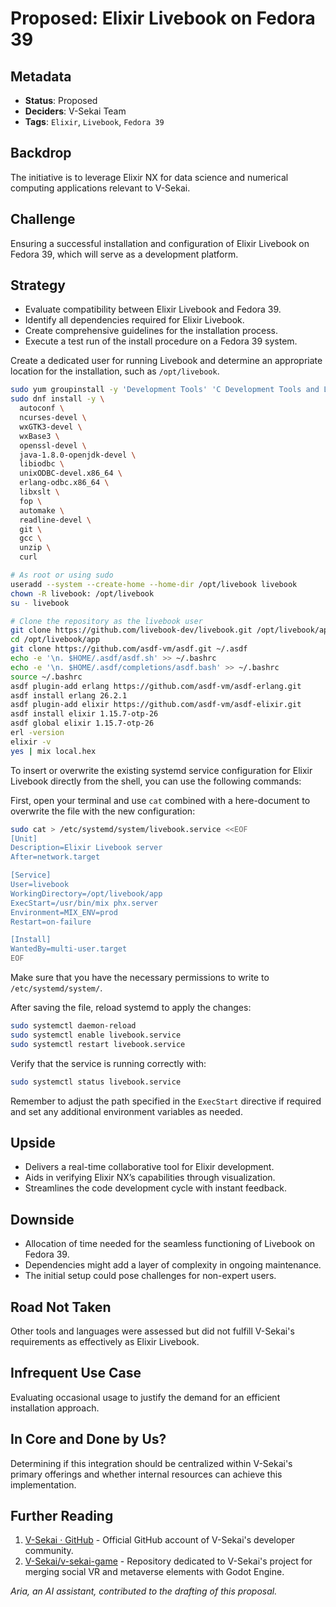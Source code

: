 # Proposed: Elixir Livebook on Fedora 39

## Metadata

- **Status**: Proposed
- **Deciders**: V-Sekai Team
- **Tags**: `Elixir`, `Livebook`, `Fedora 39`

## Backdrop

The initiative is to leverage Elixir NX for data science and numerical computing applications relevant to V-Sekai.

## Challenge

Ensuring a successful installation and configuration of Elixir Livebook on Fedora 39, which will serve as a development platform.

## Strategy

- Evaluate compatibility between Elixir Livebook and Fedora 39.
- Identify all dependencies required for Elixir Livebook.
- Create comprehensive guidelines for the installation process.
- Execute a test run of the install procedure on a Fedora 39 system.

Create a dedicated user for running Livebook and determine an appropriate location for the installation, such as `/opt/livebook`.

```bash
sudo yum groupinstall -y 'Development Tools' 'C Development Tools and Libraries'
sudo dnf install -y \
  autoconf \
  ncurses-devel \
  wxGTK3-devel \
  wxBase3 \
  openssl-devel \
  java-1.8.0-openjdk-devel \
  libiodbc \
  unixODBC-devel.x86_64 \
  erlang-odbc.x86_64 \
  libxslt \
  fop \
  automake \
  readline-devel \
  git \
  gcc \
  unzip \
  curl

# As root or using sudo
useradd --system --create-home --home-dir /opt/livebook livebook
chown -R livebook: /opt/livebook
su - livebook

# Clone the repository as the livebook user
git clone https://github.com/livebook-dev/livebook.git /opt/livebook/app
cd /opt/livebook/app
git clone https://github.com/asdf-vm/asdf.git ~/.asdf
echo -e '\n. $HOME/.asdf/asdf.sh' >> ~/.bashrc
echo -e '\n. $HOME/.asdf/completions/asdf.bash' >> ~/.bashrc
source ~/.bashrc
asdf plugin-add erlang https://github.com/asdf-vm/asdf-erlang.git
asdf install erlang 26.2.1
asdf plugin-add elixir https://github.com/asdf-vm/asdf-elixir.git
asdf install elixir 1.15.7-otp-26
asdf global elixir 1.15.7-otp-26
erl -version
elixir -v
yes | mix local.hex
```

To insert or overwrite the existing systemd service configuration for Elixir Livebook directly from the shell, you can use the following commands:

First, open your terminal and use `cat` combined with a here-document to overwrite the file with the new configuration:

```bash
sudo cat > /etc/systemd/system/livebook.service <<EOF
[Unit]
Description=Elixir Livebook server
After=network.target

[Service]
User=livebook
WorkingDirectory=/opt/livebook/app
ExecStart=/usr/bin/mix phx.server
Environment=MIX_ENV=prod
Restart=on-failure

[Install]
WantedBy=multi-user.target
EOF
```

Make sure that you have the necessary permissions to write to `/etc/systemd/system/`.

After saving the file, reload systemd to apply the changes:

```bash
sudo systemctl daemon-reload
sudo systemctl enable livebook.service
sudo systemctl restart livebook.service
```

Verify that the service is running correctly with:

```bash
sudo systemctl status livebook.service
```

Remember to adjust the path specified in the `ExecStart` directive if required and set any additional environment variables as needed.

## Upside

- Delivers a real-time collaborative tool for Elixir development.
- Aids in verifying Elixir NX’s capabilities through visualization.
- Streamlines the code development cycle with instant feedback.

## Downside

- Allocation of time needed for the seamless functioning of Livebook on Fedora 39.
- Dependencies might add a layer of complexity in ongoing maintenance.
- The initial setup could pose challenges for non-expert users.

## Road Not Taken

Other tools and languages were assessed but did not fulfill V-Sekai's requirements as effectively as Elixir Livebook.

## Infrequent Use Case

Evaluating occasional usage to justify the demand for an efficient installation approach.

## In Core and Done by Us?

Determining if this integration should be centralized within V-Sekai's primary offerings and whether internal resources can achieve this implementation.

## Further Reading

1. [V-Sekai · GitHub](https://github.com/v-sekai) - Official GitHub account of V-Sekai's developer community.
2. [V-Sekai/v-sekai-game](https://github.com/v-sekai/v-sekai-game) - Repository dedicated to V-Sekai's project for merging social VR and metaverse elements with Godot Engine.

_Aria, an AI assistant, contributed to the drafting of this proposal._

